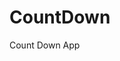 # CountDown
 Count Down App
     
        
                                          
                                          
                                        
                              
                  
          
  
 
  
